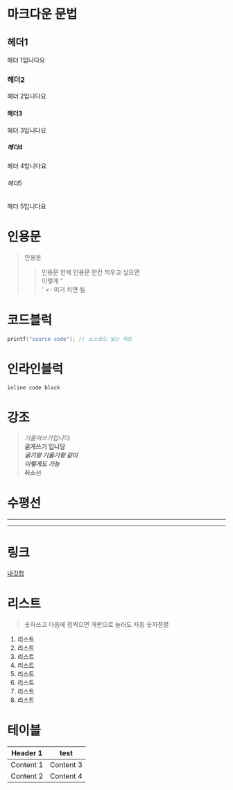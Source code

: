 # 마크다운 문법
## 헤더1
헤더 1입니다요
### 헤더2
헤더 2입니다요
#### 헤더3
헤더 3입니다요
##### 헤더4
헤더 4입니다요
###### 헤더5
헤더 5입니다요
# 인용문
> 인용문 
>> 인용문 안에 인용문
한칸 띄우고 싶으면</br> 
이렇게 '</br>' <- 이거 치면 됨

# 코드블럭
```c++
printf("source code"); // 소스코드 넣는 파트
```
# 인라인블럭 
`inline code block`

# 강조
> *기울여쓰기입니다.*</br>
**굵게쓰기 입니당**</br>
***굵기랑 기울기랑 같이***</br>
___이렇게도 가능___</br>
~~취소선~~ </br>

# 수평선 
___ 
***

# 링크
<!-- [내깃헙](https://githun.com/dkpark10) 이렇게 쓰면 됨 -->
[내깃헙](https://githun.com/dkpark10)

# 리스트
> 숫자쓰고 다음에 점찍으면 개판으로 눌러도 자동 숫자정렬 
1. 리스트 
5645. 리스트
4. 리스트 
253235235. 리스트 
1. 리스트 
5645. 리스트
4. 리스트 
253235235. 리스트 

# 테이블
Header 1 | test
--- | ---
Content 1 | Content 3
Content 2 | Content 4
